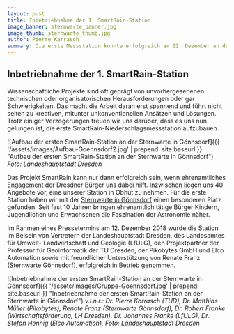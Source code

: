 ```yaml
---
layout: post
title: Inbetriebnahme der 1. SmartRain-Station
image_banner: sternwarte_banner.jpg
image_thumb: sternwarte_thumb.jpg
author: Pierre Karrasch
summary: Die erste Messstation konnte erfolgreich am 12. Dezember an der Sternwarte Gönnsdorf in Betrieb genommen werden.
---
```


## Inbetriebnahme der 1. SmartRain-Station

Wissenschaftliche Projekte sind oft geprägt von unvorhergesehenen technischen oder organisatorischen Herausforderungen oder gar Schwierigkeiten. Das macht die Arbeit daran erst spannend und führt nicht selten zu kreativen, mitunter unkonventionellen Ansätzen und Lösungen. Trotz einiger Verzögerungen freuen wir uns darüber, dass es uns nun gelungen ist, die erste SmartRain-Niederschlagsmessstation aufzubauen.

 ![Aufbau der ersten SmartRain-Station an der Sternwarte in Gönnsdorf]({{ '/assets/images/Aufbau-Goennsdorf2.jpg' | prepend: site.baseurl }} "Aufbau der ersten SmartRain-Station an der Sternwarte in Gönnsdorf")
*Foto: Landeshauptstadt Dresden*

Das Projekt SmartRain kann nur dann erfolgreich sein, wenn ehrenamtliches Engagement der Dresdner Bürger uns dabei hilft. Inzwischen liegen uns 40 Angebote vor, eine unserer Station in Obhut zu nehmen. Für die erste Station haben wir mit der <a href="https://www.sternwarte-goennsdorf.de" target="_blank">Sternwarte in Gönnsdorf</a> einen besonderen Platz gefunden. Seit fast 10 Jahren bringen ehrenamtlich tätige Bürger Kindern, Jugendlichen und Erwachsenen die Faszination der Astronomie näher.

Im Rahmen eines Pressetermins am 12. Dezember 2018 wurde die Station im Beisein von Vertretern der Landeshauptstadt Dresden, des Landesamtes für Umwelt- Landwirtschaft und Geologie (LfULG), den Projektpartner der  Professur für Geoinformatik der TU Dresden, der Pikobytes GmbH und Elco Automation sowie mit freundlicher Unterstützung von Renate Franz (Sternwarte Gönnsdorf), erfolgreich in Betrieb genommen.

 ![Inbetriebnahme der ersten SmartRain-Station an der Sternwarte in Gönnsdorf]({{ '/assets/images/Gruppe-Goennsdorf.jpg' | prepend: site.baseurl }} "Inbetriebnahme der ersten SmartRain-Station an der Sternwarte in Gönnsdorf")
*v.l.n.r.: Dr. Pierre Karrasch (TUD), Dr. Matthias Müller (Pikobytes), Renate Franz (Sternwarte Gönnsdorf), Dr. Robert Franke (Wirtschaftsförderung, LH Dresden), Dr. Johannes Franke (LfULG), Dr. Stefan Hennig (Elco Automation), Foto: Landeshauptstadt Dresden*
